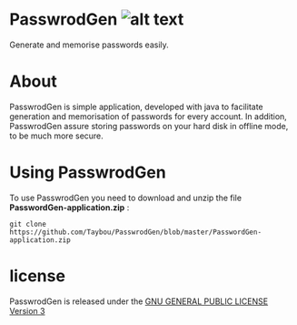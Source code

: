 # PasswrodGen ![alt text][PasswrodGen-logo]
Generate and memorise passwords easily.

# About
PasswrodGen is simple application, developed with java to facilitate generation and memorisation of passwords for every account. In addition, PasswrodGen assure storing passwords on your hard disk in offline mode, to be much more secure.

# Using PasswrodGen
To use PasswrodGen you need to download and unzip the file **PasswordGen-application.zip** : 
```shell
git clone https://github.com/Taybou/PasswrodGen/blob/master/PasswordGen-application.zip
```

# license
PasswrodGen is released under the [GNU GENERAL PUBLIC LICENSE Version 3][gplv3]


[PasswrodGen-logo]: https://github.com/Taybou/PasswrodGen/blob/master/src/img/logo.png "PasswrodGen Logo"
[gplv3]: http://www.gnu.org/licenses/gpl.html



